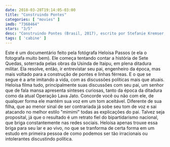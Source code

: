 ```yaml
---
date: 2018-03-28T19:14:05-03:00
title: "Construindo Pontes"
categories: [ "movies" ]
imdb: "7368464"
stars: "3/5"
desc: "Construindo Pontes (Brasil, 2017), escrito por Stefanie Kremser, Heloísa Passos, Letícia Simões, dirigido por Heloísa Passos."
tags: [ 'cabine' ]
---
```

Este é um documentário feito pela fotógrafa Heloísa Passos (e ela o fotografa muito bem). Ele começa tentando contar a história de Sete Quedas, soterrada pelas obras da Usinda de Itaipu, em plena ditadura militar. Ela resolve, então, ir entrevistar seu pai, engenheiro da época, mas mais voltado para a construção de pontes e linhas férreas. E o que se segue é a arte imitando a vida, com as discussões políticas mais que atuais. Heloísa filma tudo, principalmente suas discussões com seu pai, um senhor que de fala mansa apresenta sínteses curiosas, tanto da época da ditadura como da atual Operação Lava Jato. Concorde você ou não com ele, de qualquer forma ele mantém sua voz em um tom aceitável. Diferente de sua filha, que ao menor sinal de ser contrariada já sobe seu tom de voz e sai atacando no melhor estilo "mimimi" todas as explicações do pai. Talvez seja proposital, já que o resultado é um retrato fiel do bipartidarismo nacional, que briga constantemente nas redes sociais. Heloísa apenas trouxe essa briga para seu lar e ao vivo, no que se tranforma de certa forma em um estudo em primeira pessoa de como podemos ser tão irracionais ou intolerantes discustindo política.

